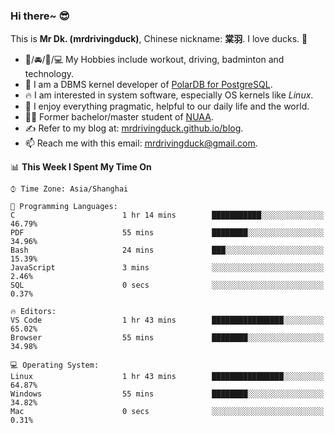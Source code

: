 ### Hi there~ 😎

This is **Mr Dk. (mrdrivingduck)**, Chinese nickname: **棠羽**. I love ducks. 🦆

- 💪/🚘/🏸/💻 My Hobbies include workout, driving, badminton and technology.
- 🍊 I am a DBMS kernel developer of [PolarDB for PostgreSQL](https://github.com/ApsaraDB/PolarDB-for-PostgreSQL).
- 🔥 I am interested in system software, especially OS kernels like *Linux*.
- 🔧 I enjoy everything pragmatic, helpful to our daily life and the world.
- 👨‍🎓 Former bachelor/master student of [NUAA](https://en.wikipedia.org/wiki/Nanjing_University_of_Aeronautics_and_Astronautics).
- ✍ Refer to my blog at: [mrdrivingduck.github.io/blog](https://www.mrdrivingduck.cn/blog/#/).
- 📫 Reach me with this email: [mrdrivingduck@gmail.com](mailto:mrdrivingduck@gmail.com).

<!--START_SECTION:waka-->
📊 **This Week I Spent My Time On** 

```text
⌚︎ Time Zone: Asia/Shanghai

💬 Programming Languages: 
C                        1 hr 14 mins        ███████████░░░░░░░░░░░░░░   46.79% 
PDF                      55 mins             ████████░░░░░░░░░░░░░░░░░   34.96% 
Bash                     24 mins             ███░░░░░░░░░░░░░░░░░░░░░░   15.39% 
JavaScript               3 mins              ░░░░░░░░░░░░░░░░░░░░░░░░░   2.46% 
SQL                      0 secs              ░░░░░░░░░░░░░░░░░░░░░░░░░   0.37%

🔥 Editors: 
VS Code                  1 hr 43 mins        ████████████████░░░░░░░░░   65.02% 
Browser                  55 mins             ████████░░░░░░░░░░░░░░░░░   34.98%

💻 Operating System: 
Linux                    1 hr 43 mins        ████████████████░░░░░░░░░   64.87% 
Windows                  55 mins             ████████░░░░░░░░░░░░░░░░░   34.82% 
Mac                      0 secs              ░░░░░░░░░░░░░░░░░░░░░░░░░   0.31%

```


<!--END_SECTION:waka-->

<!-- ![Mr Dk.'s GitHub Stats](https://github-readme-stats.vercel.app/api?username=mrdrivingduck&count_private&show_icons=true&theme=buefy) -->

<!-- ![Most Used Languages](https://github-readme-stats.vercel.app/api/top-langs/?username=mrdrivingduck&exclude_repo=mips32-CPU,snort-tcp-socket&theme=buefy&layout=compact&langs_count=10) -->


<!--
**mrdrivingduck/mrdrivingduck** is a ✨ _special_ ✨ repository because its `README.md` (this file) appears on your GitHub profile.

Here are some ideas to get you started:

- 🔭 I’m currently working on ...
- 🌱 I’m currently learning ...
- 👯 I’m looking to collaborate on ...
- 🤔 I’m looking for help with ...
- 💬 Ask me about ...
- 📫 How to reach me: ...
- 😄 Pronouns: ...
- ⚡ Fun fact: ...
-->
